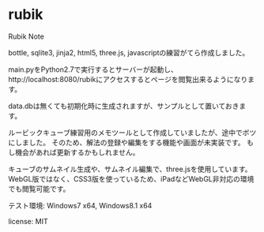 # rubik

Rubik Note

bottle, sqlite3, jinja2, html5, three.js, javascriptの練習がてら作成しました。

main.pyをPython2.7で実行するとサーバーが起動し、
http://localhost:8080/rubikにアクセスするとページを閲覧出来るようになります。

data.dbは無くても初期化時に生成されますが、サンプルとして置いておきます。

ルービックキューブ練習用のメモツールとして作成していましたが、途中でボツにしました。
そのため、解法の登録や編集をする機能や画面が未実装です。
もし機会があれば更新するかもしれません。

キューブのサムネイル生成や、サムネイル編集で、three.jsを使用しています。
WebGL版ではなく、CSS3版を使っているため、iPadなどWebGL非対応の環境でも閲覧可能です。

テスト環境: Windows7 x64, Windows8.1 x64

license: MIT
